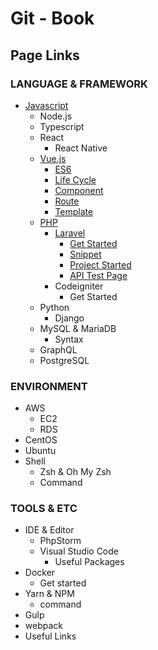 # Git - Book

## Page Links

### LANGUAGE & FRAMEWORK

* [Javascript](https://ocaso.gitbook.io/infodoc/language-and-framework/javascript)
  * Node.js
  * Typescript
  * React
    * React Native
  * [Vue.js](https://ocaso.gitbook.io/infodoc/language-and-framework/javascript/vue.js)
    * [ES6](https://ocaso.gitbook.io/infodoc/language-and-framework/javascript/vue.js/es6)
    * [Life Cycle](https://ocaso.gitbook.io/infodoc/language-and-framework/javascript/vue.js/life-cycle)
    * [Component](https://ocaso.gitbook.io/infodoc/language-and-framework/javascript/vue.js/component)
    * [Route](https://ocaso.gitbook.io/infodoc/language-and-framework/javascript/vue.js/route)
    * [Template](https://ocaso.gitbook.io/infodoc/language-and-framework/javascript/vue.js/template)
  * [PHP](https://ocaso.gitbook.io/infodoc/language-and-framework/php)
    * [Laravel](https://ocaso.gitbook.io/infodoc/language-and-framework/php/laravel)
      * [Get Started](https://ocaso.gitbook.io/infodoc/language-and-framework/php/laravel/get-started)
      * [Snippet](https://ocaso.gitbook.io/infodoc/language-and-framework/php/laravel/snippet)
      * [Project Started](https://ocaso.gitbook.io/infodoc/language-and-framework/php/laravel/project-started)
      * [API Test Page](https://ocaso.gitbook.io/infodoc/language-and-framework/php/laravel/api-test-page)
    * Codeigniter
      * Get Started
  * Python
    * Django
  * MySQL & MariaDB
    * Syntax
  * GraphQL
  * PostgreSQL 

### ENVIRONMENT

* AWS
  * EC2
  * RDS
* CentOS
* Ubuntu
* Shell
  * Zsh & Oh My Zsh
  * Command

### TOOLS & ETC

* IDE & Editor
  * PhpStorm
  * Visual Studio Code
    * Useful Packages
* Docker
  * Get started
* Yarn & NPM
  * command
* Gulp
* webpack
* Useful Links


